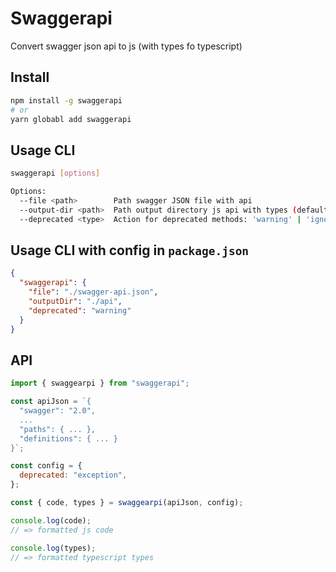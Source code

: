 # Swaggerapi

Convert swagger json api to js (with types fo typescript)

## Install

```sh
npm install -g swaggerapi
# or
yarn globabl add swaggerapi
```

## Usage CLI

```sh
swaggerapi [options]

Options:
  --file <path>        Path swagger JSON file with api
  --output-dir <path>  Path output directory js api with types (default: "./api")
  --deprecated <type>  Action for deprecated methods: 'warning' | 'ignore' | 'exception' (default: 'warning')
```

## Usage CLI with config in `package.json`

```json
{
  "swaggerapi": {
    "file": "./swagger-api.json",
    "outputDir": "./api",
    "deprecated": "warning"
  }
}
```

## API

```js
import { swaggearpi } from "swaggerapi";

const apiJson = `{
  "swagger": "2.0",
  ...
  "paths": { ... },
  "definitions": { ... }
}`;

const config = {
  deprecated: "exception",
};

const { code, types } = swaggearpi(apiJson, config);

console.log(code);
// => formatted js code

console.log(types);
// => formatted typescript types
```
